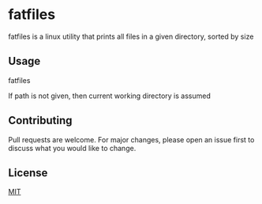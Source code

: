 # fatfiles

fatfiles is a linux utility that prints all files in a given directory, sorted by size

## Usage

fatfiles <path>

If path is not given, then current working directory is assumed


## Contributing
Pull requests are welcome. For major changes, please open an issue first to discuss what you would like to change.


## License
[MIT](https://choosealicense.com/licenses/mit/)
